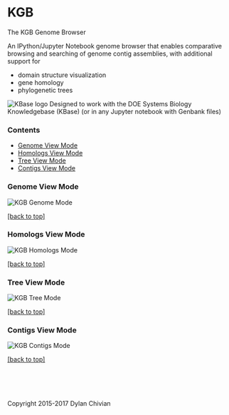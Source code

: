 <A NAME="top"></A>
# KGB

  The KGB Genome Browser
 
  An IPython/Jupyter Notebook genome browser that enables comparative
  browsing and searching of genome contig assemblies, with additional
  support for

  * domain structure visualization
  * gene homology
  * phylogenetic trees
   




![KBase logo](https://avatars2.githubusercontent.com/u/1263946?v=3&s=84 "KBase") Designed to work with the DOE Systems Biology Knowledgebase (KBase)  (or in any Jupyter notebook with Genbank files)


### Contents
 - [Genome View Mode](#genome_mode)
 - [Homologs View Mode](#homologs_mode)
 - [Tree View Mode](#tree_mode)
 - [Contigs View Mode](#contigs_mode)


<A NAME="genome_mode"></A>
### Genome View Mode
![KGB Genome Mode](https://raw.github.com/dcchivian/KGB/master/img/KGB_example_1_genome_mode.png "KGB Genome Mode")

[\[back to top\]](#top)


<A NAME="homologs_mode"></A>
### Homologs View Mode
![KGB Homologs Mode](https://raw.github.com/dcchivian/KGB/master/img/KGB_example_1_homologs_mode.png "KGB Homologs Mode")


[\[back to top\]](#top)


<A NAME="tree_mode"></A>
### Tree View Mode
![KGB Tree Mode](https://raw.github.com/dcchivian/KGB/master/img/KGB_example_1_tree_mode.png "KGB Tree Mode")

[\[back to top\]](#top)


<A NAME="contigs_mode"></A>
### Contigs View Mode
![KGB Contigs Mode](https://raw.github.com/dcchivian/KGB/master/img/KGB_example_1_contigs_mode.png "KGB Contigs Mode")

[\[back to top\]](#top)



<br><br><br><br>
Copyright 2015-2017 Dylan Chivian

